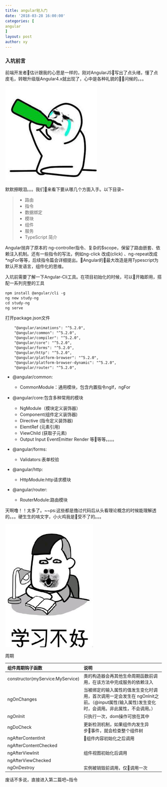 ```yaml
---
title: angular轻入门
date: '2018-03-28 16:00:00'
categories: [
angular
]
layout: post
author: xy
---
```


### 入坑前言

前端开发者估计跟我的心思是一样的，刚对AngularJS写出了点头绪，懂了点皮毛，转眼升级版Angular4.x就出现了，心中是各种礼貌的问候的。。。

![表情包1](/images/表情包/pic1.jpeg)

默默擦眼泪。。。我们来看下要从哪几个方面入手。以下目录~

> * 路由
> * 指令
> * 数据绑定
> * 模块
> * 组件
> * 服务
> * TypeScript 简介

Angular抛弃了原本的 ng-controller指令、复杂的$scope，保留了路由嵌套、依赖注入机制。还有一些指令的写法，例如ng-click 改成(click) 、ng-repeat改成 *ngFor等等，后续指令篇会详细提出。Angular的最大改造是用Typescript为默认开发语言，组件化的思维。

入坑前需要了解一下Angular-Cli工具。在项目初始化的时候，可以开箱即用，搭配一系列完整的工具

```
npm install @angular/cli -g
ng new study-ng
cd study-ng
ng serve
```

打开package.json文件
```
    "@angular/animations": "^5.2.0",
    "@angular/common": "^5.2.0",
    "@angular/compiler": "^5.2.0",
    "@angular/core": "^5.2.0",
    "@angular/forms": "^5.2.0",
    "@angular/http": "^5.2.0",
    "@angular/platform-browser": "^5.2.0",
    "@angular/platform-browser-dynamic": "^5.2.0",
    "@angular/router": "^5.2.0",
```

* @angular/common:
    * CommonModule：通用模块，包含内置指令ngIf，ngFor

* @angular/core:包含多种常用的模块
    * NgModule（模块定义装饰器）
    * Component(组件定义装饰器)
    * Directive (指令定义装饰器)
    * ElemtRef (元素引用)
    * ViewChild (获取子元素)
    * Output Input EventEmitter Render 等等等。。。。

* @angular/forms:
    * Validators:表单校验

* @angular/http:
    * HttpModule:http请求模块

* @angular/router:
    * RouterModule:路由模块


天啊噜！！太多了。~~ps:这些都是撸过代码后从头看理论概念的时候能理解透的。。。硬生生的啃文字，小火鸡我是受不了的。。。


![表情包2](/images/表情包/pic2.jpeg)

周期

| 组件周期钩子函数  |  说明 |
| :---- | :---- |
| constructor(myService:MyService) | 类的构造器会再其他生命周期函数前调用，在该方法中完成服务的依赖注入 |
| ngOnChanges | 当被绑定的输入属性的值发生变化时调用，首次调用一定会发生在 ngOnInit之前。（@input属性(输入属性)发生变化时，会调用。非此属性，不会调用。） |
| ngOnInit | 只执行一次，dom操作可放在其中 |
| ngDoCheck | 更新检测机制，如果组件内发生异步事件，就会检查整个组件树 |
| ngAfterContentInit | 组件内容初始化之后调用 |
| ngAfterContentChecked |  |
| ngAfterViewInit | 组件视图初始化后调用 |
| ngAfterViewChecked |  |
| ngOnDestroy | 实例被销毁前调用，仅调用一次 |

废话不多说，直接进入第二篇吧~指令